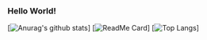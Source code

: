 ### Hello World!

[![Anurag's github stats](https://github-readme-stats.vercel.app/api?username=ghost60&show_icons=true&theme=radical)]
[![ReadMe Card](https://github-readme-stats.vercel.app/api/pin/?username=ghost60&repo=github-readme-stats)]
[![Top Langs](https://github-readme-stats.vercel.app/api/top-langs/?username=ghost60)]
